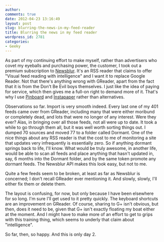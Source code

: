 ```yaml
---
author:
comments: true
date: 2012-04-23 13:16:49
layout: post
slug: blurring-the-news-in-my-feed-reader
title: Blurring the news in my feed reader
wordpress_id: 2781
categories:
- Geeky
---
```


As part of my continuing effort to make myself, rather than advertisers who covet my eyeballs and purchasing power, the customer, I took out a premium subscription to [Newsblur](http://blog.newsblur.com/). It's an RSS reader that claims to offer "Visual feed reading with intelligence" and I want it to replace Google Reader. Not that there's anything wrong with GReader, apart from the fact that it is from the Don't Be Evil boys themselves. I just like the idea of paying for service, which then gives me a full-on right to demand more of it. That's why I use [Pinboard](http://pinboard.in/) and [Instapaper](http://www.instapaper.com/) rather than alternatives.

Observations so far. Import is very smooth indeed. Every last one of my 401 feeds came over from GReader, including many that were either moribund or completely dead, and lots that were no longer of any interest. Were they ever? Alas, in bringing over all those feeds, not all were up to date. It took a while to go through them all, but it was well worth sorting things out. I dumped 70 sources and moved 77 to a folder called Dormant. One of the nice things about any RSS reader is that the cost to me of monitoring a site that updates very infrequently is essentially zero. So if anything dormant springs back to life, I'll know. What would be truly awesome, in another life, would be able to scan all feeds and place anything that hasn't updated in, say, 6 months into the Dormant folder, and by the same token promote any dormant feeds. The Newsblur API makes this look easy, but not to me.

Quite a few feeds seem to be broken, at least as far as Newsblur is concerned; I don't recall GReader ever mentioning it. And slowly, slowly, I'll either fix them or delete them.

The layout is confusing, for now, but only because I have been elsewhere for so long. I'm sure I'll get used to it pretty quickly. The keyboard shortcuts are an improvement on GReader. Of course, sharing to G+ isn't obvious, but then, does it need to be, given that G+ isn't exactly floating my boat either at the moment. And I might have to make more of an effort to get to grips with this training thing, which seems to underly that claim about "intelligence".

So far, then, so happy. And this is only day 2.
